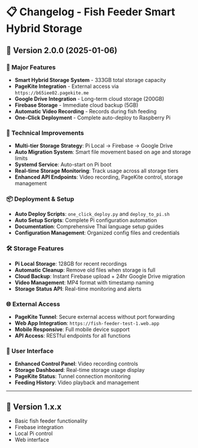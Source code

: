 # 📋 Changelog - Fish Feeder Smart Hybrid Storage

## 🚀 Version 2.0.0 (2025-01-06)
### 🎉 Major Features
- **Smart Hybrid Storage System** - 333GB total storage capacity
- **PageKite Integration** - External access via `https://b65iee02.pagekite.me`
- **Google Drive Integration** - Long-term cloud storage (200GB)
- **Firebase Storage** - Immediate cloud backup (5GB)
- **Automatic Video Recording** - Records during fish feeding
- **One-Click Deployment** - Complete auto-deploy to Raspberry Pi

### 🔧 Technical Improvements
- **Multi-tier Storage Strategy**: Pi Local → Firebase → Google Drive
- **Auto Migration System**: Smart file movement based on age and storage limits
- **Systemd Service**: Auto-start on Pi boot
- **Real-time Storage Monitoring**: Track usage across all storage tiers
- **Enhanced API Endpoints**: Video recording, PageKite control, storage management

### 📦 Deployment & Setup
- **Auto Deploy Scripts**: `one_click_deploy.py` and `deploy_to_pi.sh`
- **Auto Setup Scripts**: Complete Pi configuration automation
- **Documentation**: Comprehensive Thai language setup guides
- **Configuration Management**: Organized config files and credentials

### 🛠️ Storage Features
- **Pi Local Storage**: 128GB for recent recordings
- **Automatic Cleanup**: Remove old files when storage is full
- **Cloud Backup**: Instant Firebase upload + 24hr Google Drive migration
- **Video Management**: MP4 format with timestamp naming
- **Storage Status API**: Real-time monitoring and alerts

### 🌐 External Access
- **PageKite Tunnel**: Secure external access without port forwarding
- **Web App Integration**: `https://fish-feeder-test-1.web.app`
- **Mobile Responsive**: Full mobile device support
- **API Access**: RESTful endpoints for all functions

### 📱 User Interface
- **Enhanced Control Panel**: Video recording controls
- **Storage Dashboard**: Real-time storage usage display
- **PageKite Status**: Tunnel connection monitoring
- **Feeding History**: Video playback and management

---

## 📜 Version 1.x.x
- Basic fish feeder functionality
- Firebase integration
- Local Pi control
- Web interface 